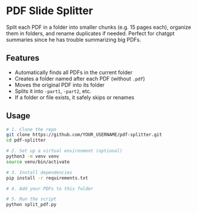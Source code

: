 # PDF Slide Splitter

Split each PDF in a folder into smaller chunks (e.g. 15 pages each), organize them in folders, and rename duplicates if needed. Perfect for chatgpt summaries since he has trouble summarizing big PDFs.

## Features

- Automatically finds all PDFs in the current folder
- Creates a folder named after each PDF (without `.pdf`)
- Moves the original PDF into its folder
- Splits it into `-part1`, `-part2`, etc.
- If a folder or file exists, it safely skips or renames

## Usage

```bash
# 1. Clone the repo
git clone https://github.com/YOUR_USERNAME/pdf-splitter.git
cd pdf-splitter

# 2. Set up a virtual environment (optional)
python3 -m venv venv
source venv/bin/activate

# 3. Install dependencies
pip install -r requirements.txt

# 4. Add your PDFs to this folder

# 5. Run the script
python split_pdf.py

